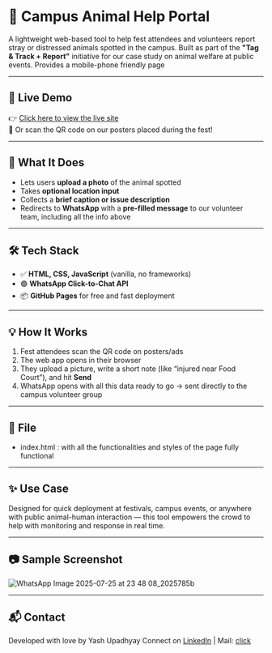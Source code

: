 # 🐾 Campus Animal Help Portal

A lightweight web-based tool to help fest attendees and volunteers report stray or distressed animals spotted in the campus. Built as part of the **"Tag & Track + Report"** initiative for our case study on animal welfare at public events.
Provides a mobile-phone friendly page

---

## 🚀 Live Demo

👉 [Click here to view the live site](https://yashordK.github.io/campus_animal_reporter/)  
📲 Or scan the QR code on our posters placed during the fest!

---

## 📸 What It Does

- Lets users **upload a photo** of the animal spotted
- Takes **optional location input**
- Collects a **brief caption or issue description**
- Redirects to **WhatsApp** with a **pre-filled message** to our volunteer team, including all the info above

---

## 🛠️ Tech Stack

- ✅ **HTML, CSS, JavaScript** (vanilla, no frameworks)
- 🟢 **WhatsApp Click-to-Chat API**
- 📦 **GitHub Pages** for free and fast deployment

---

## 💡 How It Works

1. Fest attendees scan the QR code on posters/ads
2. The web app opens in their browser
3. They upload a picture, write a short note (like “injured near Food Court”), and hit **Send**
4. WhatsApp opens with all this data ready to go → sent directly to the campus volunteer group

---

## 📁 File
- index.html : with all the functionalities and styles of the page fully functional


---

## ✨ Use Case

Designed for quick deployment at festivals, campus events, or anywhere with public animal-human interaction — this tool empowers the crowd to help with monitoring and response in real time.

---

## 📷 Sample Screenshot

![WhatsApp Image 2025-07-25 at 23 48 08_2025785b](https://github.com/user-attachments/assets/56d3b50f-3ac8-4d1e-b8a2-c080e40d552c)

---


## 📬 Contact

Developed with love by Yash Upadhyay 
Connect on [LinkedIn](https://linkedin.com/in/yashupadhyay-yashord) | Mail: [click](mailto:yashupadhyaywork01@gmail.com)


